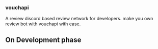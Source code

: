 ### vouchapi

A review discord based review network for developers.
make you own review bot with vouchapi with ease.

## On Development phase